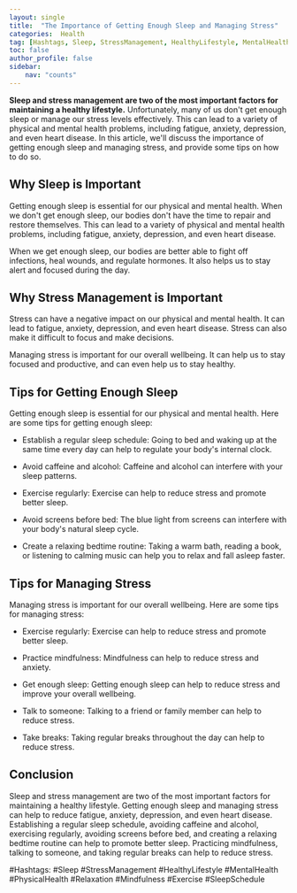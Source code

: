 ```yaml
---
layout: single
title:  "The Importance of Getting Enough Sleep and Managing Stress"
categories:  Health
tag: [Hashtags, Sleep, StressManagement, HealthyLifestyle, MentalHealth, PhysicalHealth, Relaxation, Mindfulness, Exercise, SleepSchedule, ]
toc: false
author_profile: false
sidebar:
    nav: "counts"
---
```

    
**Sleep and stress management are two of the most important factors for maintaining a healthy lifestyle.** Unfortunately, many of us don't get enough sleep or manage our stress levels effectively. This can lead to a variety of physical and mental health problems, including fatigue, anxiety, depression, and even heart disease. In this article, we'll discuss the importance of getting enough sleep and managing stress, and provide some tips on how to do so.

## Why Sleep is Important

Getting enough sleep is essential for our physical and mental health. When we don't get enough sleep, our bodies don't have the time to repair and restore themselves. This can lead to a variety of physical and mental health problems, including fatigue, anxiety, depression, and even heart disease.

When we get enough sleep, our bodies are better able to fight off infections, heal wounds, and regulate hormones. It also helps us to stay alert and focused during the day.

## Why Stress Management is Important

Stress can have a negative impact on our physical and mental health. It can lead to fatigue, anxiety, depression, and even heart disease. Stress can also make it difficult to focus and make decisions.

Managing stress is important for our overall wellbeing. It can help us to stay focused and productive, and can even help us to stay healthy.

## Tips for Getting Enough Sleep

Getting enough sleep is essential for our physical and mental health. Here are some tips for getting enough sleep:

- Establish a regular sleep schedule: Going to bed and waking up at the same time every day can help to regulate your body's internal clock.

- Avoid caffeine and alcohol: Caffeine and alcohol can interfere with your sleep patterns.

- Exercise regularly: Exercise can help to reduce stress and promote better sleep.

- Avoid screens before bed: The blue light from screens can interfere with your body's natural sleep cycle.

- Create a relaxing bedtime routine: Taking a warm bath, reading a book, or listening to calming music can help you to relax and fall asleep faster.

## Tips for Managing Stress

Managing stress is important for our overall wellbeing. Here are some tips for managing stress:

- Exercise regularly: Exercise can help to reduce stress and promote better sleep.

- Practice mindfulness: Mindfulness can help to reduce stress and anxiety.

- Get enough sleep: Getting enough sleep can help to reduce stress and improve your overall wellbeing.

- Talk to someone: Talking to a friend or family member can help to reduce stress.

- Take breaks: Taking regular breaks throughout the day can help to reduce stress.

## Conclusion

Sleep and stress management are two of the most important factors for maintaining a healthy lifestyle. Getting enough sleep and managing stress can help to reduce fatigue, anxiety, depression, and even heart disease. Establishing a regular sleep schedule, avoiding caffeine and alcohol, exercising regularly, avoiding screens before bed, and creating a relaxing bedtime routine can help to promote better sleep. Practicing mindfulness, talking to someone, and taking regular breaks can help to reduce stress. 

#Hashtags: #Sleep #StressManagement #HealthyLifestyle #MentalHealth #PhysicalHealth #Relaxation #Mindfulness #Exercise #SleepSchedule